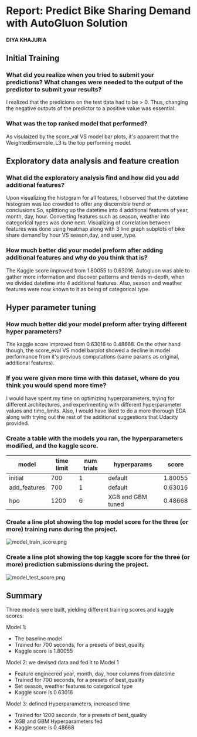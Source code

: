 # Report: Predict Bike Sharing Demand with AutoGluon Solution
#### DIYA KHAJURIA

## Initial Training
### What did you realize when you tried to submit your predictions? What changes were needed to the output of the predictor to submit your results?
I realized that the predicions on the test data had to be > 0. Thus, changing the negative outputs of the predictor to a positive value was essential.  

### What was the top ranked model that performed?
As visulaized by the score_val VS model bar plots, it's apparent that the WeightedEnsemble_L3 is the top performing model.

## Exploratory data analysis and feature creation
### What did the exploratory analysis find and how did you add additional features?
Upon visualizing the histogram for all features, I observed that the datetime histogram was too crowded to offer any discernible trend or conclusions.So, splittiong up the datetime into 4 additional features of year, month, day, hour.
Converting features such as season, weather into categorical types was done next. Visualizing of correlation between features was done using heatmap along with 3 line graph subplots of bike share demand by hour VS season,day, and user_type. 

### How much better did your model preform after adding additional features and why do you think that is?
The Kaggle score improved from 1.80055 to 0.63016. Autogluon was able to gather more information and discover patterns and trends in-depth, when we divided datetime into 4 additional features. Also, season and weather features were now known to it as being of categorical type.

## Hyper parameter tuning
### How much better did your model preform after trying different hyper parameters?
The kaggle score improved from 0.63016 to 0.48668. On the other hand though, the score_eval VS model barplot showed a decline in model performance from it's previous computations (same params as original, additional features).

### If you were given more time with this dataset, where do you think you would spend more time?
I would have spent my time on optimizing hyperparameters, trying for different architectures, and experimenting with different hyperparameter values and time_limits. Also, I would have liked to do a more thorough EDA along with trying out the rest of the additional suggestions that Udacity provided.  

### Create a table with the models you ran, the hyperparameters modified, and the kaggle score.
|model|time limit|num trials|hyperparams|score|
|--|--|--|--|--|
|initial|700|1|default|1.80055|
|add_features|700|1|default|0.63016|
|hpo|1200|6|XGB and GBM tuned|0.48668|

### Create a line plot showing the top model score for the three (or more) training runs during the project.

![model_train_score.png]("C:\Users\Diya\OneDrive\Desktop\model_train_score.png")

### Create a line plot showing the top kaggle score for the three (or more) prediction submissions during the project.


![model_test_score.png]("C:\Users\Diya\OneDrive\Desktop\model_test_score.png")

## Summary
Three models were built, yielding different training scores and kaggle scores.

Model 1:

* The baseline model
* Trained for 700 seconds, for a presets of best_quality
* Kaggle score is 1.80055

Model 2: we devised data and fed it to Model 1

* Feature engineered year, month, day, hour columns from datetime
* Trained for 700 seconds, for a presets of best_quality
* Set season, weather features to categorical type
* Kaggle score is 0.63016

Model 3: defined Hyperparameters, increased time
* Trained for 1200 seconds, for a presets of best_quality
* XGB and GBM Hyperparameters fed 
* Kaggle score is 0.48668